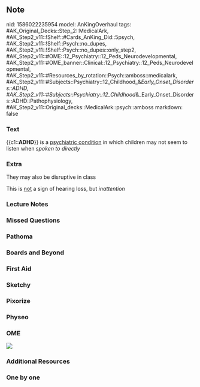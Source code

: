 ## Note
nid: 1586022235954
model: AnKingOverhaul
tags: #AK_Original_Decks::Step_2::MedicalArk, #AK_Step2_v11::!Shelf::#Cards_AnKing_Did::5psych, #AK_Step2_v11::!Shelf::Psych::no_dupes, #AK_Step2_v11::!Shelf::Psych::no_dupes::only_step2, #AK_Step2_v11::#OME::12_Psychiatry::12_Peds_Neurodevelopmental, #AK_Step2_v11::#OME_banner::Clinical::12_Psychiatry::12_Peds_Neurodevelopmental, #AK_Step2_v11::#Resources_by_rotation::Psych::amboss::medicalark, #AK_Step2_v11::#Subjects::Psychiatry::12_Childhood_&_Early_Onset_Disorders::ADHD, #AK_Step2_v11::#Subjects::Psychiatry::12_Childhood_&_Early_Onset_Disorders::ADHD::Pathophysiology, #AK_Step2_v11::Original_decks::MedicalArk::psych::amboss
markdown: false

### Text
{{c1::<b>ADHD</b>}} is a <u>psychiatric condition</u> in which
children may not seem to listen when <i>spoken to directly</i>

### Extra
They may also be disruptive in class
<div>
  This is <u>not</u> a sign of hearing loss, but <i>inattention</i>
</div>

### Lecture Notes


### Missed Questions


### Pathoma


### Boards and Beyond


### First Aid


### Sketchy


### Pixorize


### Physeo


### OME
<div class="ome-widget">
  <a href=
  "https://onlinemeded.org/spa/psychiatry/peds-neurodevelopmental/acquire?ref=anki">
  <img src="_OME_AnkiFlashcards_Lesson_1.png"></a>
</div>

### Additional Resources


### One by one


